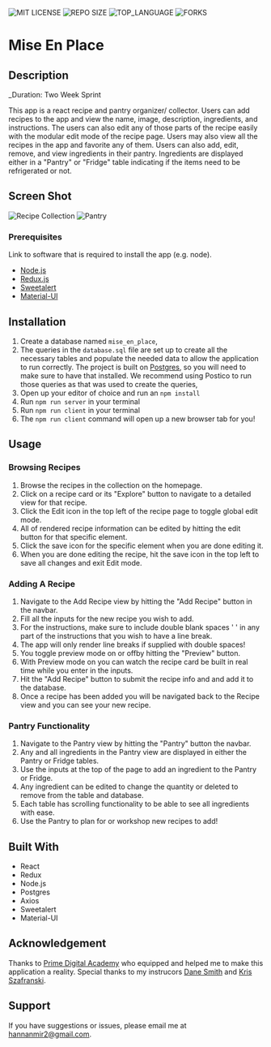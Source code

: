 
![MIT LICENSE](https://img.shields.io/github/license/scottbromander/the_marketplace.svg?style=flat-square)
![REPO SIZE](https://img.shields.io/github/repo-size/scottbromander/the_marketplace.svg?style=flat-square)
![TOP_LANGUAGE](https://img.shields.io/github/languages/top/scottbromander/the_marketplace.svg?style=flat-square)
![FORKS](https://img.shields.io/github/forks/scottbromander/the_marketplace.svg?style=social)

# Mise En Place

## Description

_Duration: Two Week Sprint

This app is a react recipe and pantry organizer/ collector. Users can add recipes to the app and view the name, image, description, ingredients, and instructions. The users can also edit any of those parts of the recipe easily with the modular edit mode of the recipe page. Users may also view all the recipes in the app and favorite any of them. Users can also add, edit, remove, and view ingredients in their pantry. Ingredients are displayed either in a "Pantry" or "Fridge" table indicating if the items need to be refrigerated or not.

## Screen Shot
![Recipe Collection](https://github.com/hannanmir/movie-sagas/blob/master/public/images/Movies.png)
![Pantry](https://github.com/hannanmir/movie-sagas/blob/master/public/images/Movies.png)


### Prerequisites

Link to software that is required to install the app (e.g. node).

- [Node.js](https://nodejs.org/en/)
- [Redux.js](https://redux.js.org/)
- [Sweetalert](https://sweetalert.js.org/)
- [Material-UI](https://material-ui.com/)


## Installation

1. Create a database named `mise_en_place`,
2. The queries in the `database.sql` file are set up to create all the necessary tables and populate the needed data to allow the application to run correctly. The project is built on [Postgres](https://www.postgresql.org/download/), so you will need to make sure to have that installed. We recommend using Postico to run those queries as that was used to create the queries, 
3. Open up your editor of choice and run an `npm install`
4. Run `npm run server` in your terminal
5. Run `npm run client` in your terminal
6. The `npm run client` command will open up a new browser tab for you!

## Usage

### Browsing Recipes
1. Browse the recipes in the collection on the homepage.
2. Click on a recipe card or its "Explore" button to navigate to a detailed view for that recipe.
3. Click the Edit icon in the top left of the recipe page to toggle global edit mode.
4. All of rendered recipe information can be edited by hitting the edit button for that specific element.
5. Click the save icon for the specific element when you are done editing it.
6. When you are done editing the recipe, hit the save icon in the top left to save all changes and exit Edit mode.

### Adding A Recipe
1. Navigate to the Add Recipe view by hitting the "Add Recipe" button in the navbar.
2. Fill all the inputs for the new recipe you wish to add.
3. For the instructions, make sure to include double blank spaces '  ' in any part of the instructions that you wish to have a line break.
4. The app will only render line breaks if supplied with double spaces!
5. You toggle preview mode on or offby hitting the "Preview" button.
6. With Preview mode on you can watch the recipe card be built in real time while you enter in the inputs.
7. Hit the "Add Recipe" button to submit the recipe info and and add it to the database.
8. Once a recipe has been added you will be navigated back to the Recipe view and you can see your new recipe.

### Pantry Functionality
1. Navigate to the Pantry view by hitting the "Pantry" button the navbar.
2. Any and all ingredients in the Pantry view are displayed in either the Pantry or Fridge tables.
3. Use the inputs at the top of the page to add an ingredient to the Pantry or Fridge.
4. Any ingredient can be edited to change the quantity or deleted to remove from the table and database.
5. Each table has scrolling functionality to be able to see all ingredients with ease.
6. Use the Pantry to plan for or workshop new recipes to add!

## Built With

- React
- Redux
- Node.js
- Postgres
- Axios
- Sweetalert
- Material-UI

## Acknowledgement
Thanks to [Prime Digital Academy](www.primeacademy.io) who equipped and helped me to make this application a reality. Special thanks to my instrucors [Dane Smith](https://github.com/DoctorHowser) and [Kris Szafranski](https://github.com/kdszafranski).

## Support
If you have suggestions or issues, please email me at [hannanmir2@gmail.com](mailto:hannanmir2@gmail.com).